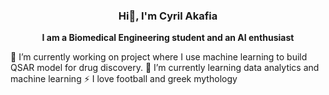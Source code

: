 ### <p align="center"> Hi👋, I'm Cyril Akafia </p>

**<p align="center"> I am a Biomedical Engineering student and an AI enthusiast </p>** 

🔭 I’m currently working on project where I use machine learning to build QSAR model for drug discovery.
🌱 I’m currently learning data analytics and machine learning
⚡ I love football and greek mythology

<!--
**cyrilakafia/cyrilakafia** is a ✨ _special_ ✨ repository because its `README.md` (this file) appears on your GitHub profile.

Here are some ideas to get you started:

- 🔭 I’m currently working on ...
- 🌱 I’m currently learning ...
- 👯 I’m looking to collaborate on ...
- 🤔 I’m looking for help with ...
- 💬 Ask me about ...
- 📫 How to reach me: ...
- 😄 Pronouns: ...
- ⚡ Fun fact: ...
-->
